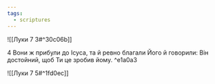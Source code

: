 ```yaml
---
tags:
  - scriptures
---
```


![[Луки 7 3#^30c06b]]

4 Вони ж прибули до Ісуса, та й ревно благали Його й говорили: Він достойний, щоб Ти це зробив йому. ^e1a0a3

![[Луки 7 5#^1fd0ec]]
